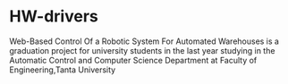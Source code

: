# HW-drivers
Web-Based Control Of a Robotic System For Automated Warehouses is a graduation project for university students in the last year studying in the Automatic Control and Computer Science Department at Faculty of Engineering,Tanta University
